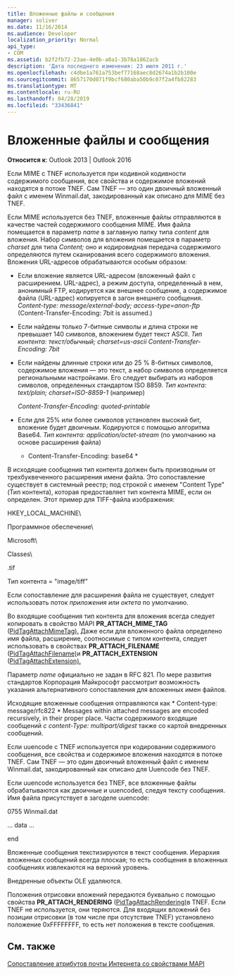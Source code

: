 ```yaml
---
title: Вложенные файлы и сообщения
manager: soliver
ms.date: 11/16/2014
ms.audience: Developer
localization_priority: Normal
api_type:
- COM
ms.assetid: b2f2fb72-23ae-4e0b-a8a1-3b78a1862acb
description: 'Дата последнего изменения: 23 июля 2011 г.'
ms.openlocfilehash: c4dbe1a761a753bef77168aec8d2674a1b2b100e
ms.sourcegitcommit: 8657170d071f9bcf680aba50b9c07f2a4fb82283
ms.translationtype: MT
ms.contentlocale: ru-RU
ms.lasthandoff: 04/28/2019
ms.locfileid: "33436841"
---
```

# <a name="attached-files-and-messages"></a>Вложенные файлы и сообщения

  
  
**Относится к**: Outlook 2013 | Outlook 2016 
  
Если MIME с TNEF используется при кодивной кодивности содержимого сообщения, все свойства и содержимое вложений находятся в потоке TNEF. Сам TNEF — это один двоичный вложенный файл с именем Winmail.dat, закодированный как описано для MIME без TNEF. 
  
Если MIME используется без TNEF, вложенные файлы отправляются в качестве частей содержимого сообщения MIME. Имя файла помещается в параметр  *name*  в заглавную папку типа  *content*  для вложения. Набор символов для вложения помещается в параметр  *charset*  для типа  *Content;*  оно и кодировидная передача содержимого определяются путем сканирования всего содержимого вложения. Вложения URL-адресов обрабатываются особым образом: 
  
- Если вложение является URL-адресом (вложенный файл с расширением. URL-адрес), а режим доступа, определенный в нем, анонимный FTP, кодируется как внешнее сообщение, а содержимое файла (URL-адрес) копируется в загон внешнего сообщения. *Content-type: message/external-body; access-type=anon-ftp*  (Content-Transfer-Encoding: 7bit is assumed.) 
    
- Если найдены только 7-битные символы и длина строки не превышает 140 символов, вложением будет текст ASCII. *Тип контента: текст/обычный; charset=us-ascii Content-Transfer-Encoding: 7bit* 
    
- Если найдены длинные строки или до 25 % 8-битных символов, содержимое вложения — это текст, а набор символов определяется региональными настройками. Его следует выбирать из наборов символов, определенных стандартом ISO 8859. *Тип контента: text/plain; charset=ISO-8859-1*  (например) 
    
     *Content-Transfer-Encoding: quoted-printable* 
    
- Если для 25% или более символов установлен высокий бит, вложение будет двоичным. Кодируются с помощью алгоритма Base64. *Тип контента: application/octet-stream*  (по умолчанию на основе расширения файла) 
    
     * Content-Transfer-Encoding: base64 * 
    
В исходящие сообщения тип контента должен быть производным от трехбуквеченного расширения имени файла. Это сопоставление существует в системный реестр; под строкой с именем "Content Type" (Тип контента), которая предоставляет тип контента MIME, если он определен. Этот пример для TIFF-файла изображения:
  
HKEY_LOCAL_MACHINE\
  
Программное обеспечение\
  
Microsoft\
  
Classes\
  
.tif
  
Тип контента = "image/tiff"
  
Если сопоставление для расширения файла не существует, следует использовать поток  *приложения или октета*  по умолчанию. 
  
Во входящие сообщения тип контента для вложения всегда следует копировать в свойство MAPI **PR_ATTACH_MIME_TAG** ([PidTagAttachMimeTag).](pidtagattachmimetag-canonical-property.md) Даже если для вложенного файла определено имя файла, расширение, соотносимые с типом контента, следует использовать в свойствах **PR_ATTACH_FILENAME** ([PidTagAttachFilename)](pidtagattachfilename-canonical-property.md)и **PR_ATTACH_EXTENSION** ([PidTagAttachExtension).](pidtagattachextension-canonical-property.md)
  
Параметр  *name*  официально не задан в RFC 821. По мере развития стандартов Корпорация Майкрософт рассмотрит возможность указания альтернативного сопоставления для вложенных имен файлов. 
  
Исходящие вложенные сообщения отправляются как * Content-type: message/rfc822 * Messages within attached messages are encoded recursively, in their proper place. Части содержимого входящие сообщений  *с content-Type: multipart/digest*  также со картой внедренных сообщений. 
  
Если uuencode с TNEF используется при кодировании содержимого сообщения, все свойства и содержимое вложения находятся в потоке TNEF. Сам TNEF — это один двоичный вложенный файл с именем Winmail.dat, закодированный как описано для Uuencode без TNEF.
  
Если uuencode используется без TNEF, все вложенные файлы обрабатываются как двоичные и uuencoded, следуя тексту сообщения. Имя файла присутствует в загоделе uuencode:
  
 0755 Winmail.dat 
  
 ... data ... 
  
 end 
  
Вложенные сообщения текстизируются в текст сообщения. Иерархия вложенных сообщений всегда плоская; то есть сообщения в вложенных сообщениях извлекаются на верхний уровень.
  
Внедренные объекты OLE удаляются.
  
Положения отрисовки вложений передаются буквально с помощью свойства **PR_ATTACH_RENDERING** ([PidTagAttachRendering)](pidtagattachrendering-canonical-property.md)в TNEF. Если TNEF не используется, они теряются. Для входящих вложений без позиции отрисовки (в том числе при отсутствие TNEF) установлено положение 0xFFFFFFFF, то есть нет положения в тексте сообщения.
  
## <a name="see-also"></a>См. также



[Сопоставление атрибутов почты Интернета со свойствами MAPI](mapping-of-internet-mail-attributes-to-mapi-properties.md)

